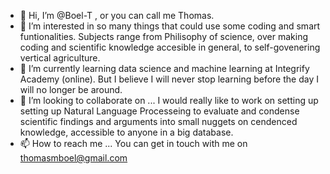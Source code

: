 - 👋 Hi, I’m @Boel-T , or you can call me Thomas.
- 👀 I’m interested in so many things that could use some coding and smart funtionalities. Subjects range from Philisophy of science, over making coding and scientific knowledge accesible in general, to self-govenering vertical agriculture.
- 🌱 I’m currently learning data science and machine learning at Integrify Academy (online). But I believe I will never stop learning before the day I will no longer be around.
- 💞️ I’m looking to collaborate on ... I would really like to work on setting up setting up Natural Language Processeing to evaluate and condense scientific findings and arguments into small nuggets on cendenced knowledge, accessible to anyone in a big database.
- 📫 How to reach me ... You can get in touch with me on thomasmboel@gmail.com

<!---
Boel-T/Boel-T is a ✨ special ✨ repository because its `README.md` (this file) appears on your GitHub profile.
You can click the Preview link to take a look at your changes.
--->
